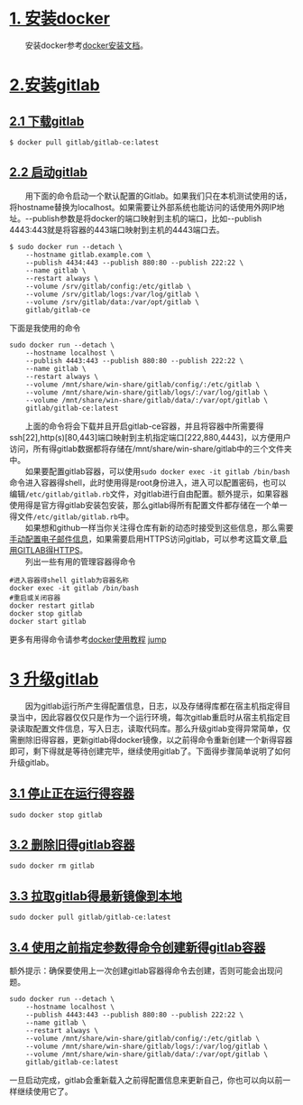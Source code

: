 # [1. 安装docker ](#2) <span id="jump">
&emsp;&emsp;安装docker参考[docker安装文档](https://docs.docker.com/engine/installation/linux/docker-ce/ubuntu/)。
# [2.安装gitlab](#2)
## [2.1 下载gitlab](#2.1)
```
$ docker pull gitlab/gitlab-ce:latest
```
## [2.2 启动gitlab](#2.2)
&emsp;&emsp;用下面的命令启动一个默认配置的Gitlab。如果我们只在本机测试使用的话，将hostname替换为localhost。如果需要让外部系统也能访问的话使用外网IP地址。--publish参数是将docker的端口映射到主机的端口，比如--publish 4443:443就是将容器的443端口映射到主机的4443端口去。  
```
$ sudo docker run --detach \
    --hostname gitlab.example.com \
    --publish 4434:443 --publish 880:80 --publish 222:22 \
    --name gitlab \
    --restart always \
    --volume /srv/gitlab/config:/etc/gitlab \
    --volume /srv/gitlab/logs:/var/log/gitlab \
    --volume /srv/gitlab/data:/var/opt/gitlab \
    gitlab/gitlab-ce
```
下面是我使用的命令
```
sudo docker run --detach \
    --hostname localhost \
    --publish 4443:443 --publish 880:80 --publish 222:22 \
    --name gitlab \
    --restart always \
    --volume /mnt/share/win-share/gitlab/config/:/etc/gitlab \
    --volume /mnt/share/win-share/gitlab/logs/:/var/log/gitlab \
    --volume /mnt/share/win-share/gitlab/data/:/var/opt/gitlab \
    gitlab/gitlab-ce:latest
```
&emsp;&emsp;上面的命令将会下载并且开启gitlab-ce容器，并且将容器中所需要得ssh[22],http(s)[80,443]端口映射到主机指定端口[222,880,4443]，以方便用户访问，所有得gitlab数据都将存储在/mnt/share/win-share/gitlab中的三个文件夹中。  
&emsp;&emsp;如果要配置gitlab容器，可以使用```sudo docker exec -it gitlab /bin/bash```命令进入容器得shell，此时使用得是root身份进入，进入可以配置密码，也可以编辑```/etc/gitlab/gitlab.rb```文件，对gitlab进行自由配置。额外提示，如果容器使用得是官方得gitlab安装包安装，那么gitlab得所有配置文件都存储在一个单一得文件```/etc/gitlab/gitlab.rb```中。    
&emsp;&emsp;如果想和github一样当你关注得仓库有新的动态时接受到这些信息，那么需要[手动配置电子邮件信息](https://docs.gitlab.com/omnibus/settings/smtp.html)，如果需要启用HTTPS访问gitlab，可以参考这篇文章,[启用GITLAB得HTTPS](https://docs.gitlab.com/omnibus/settings/nginx.html#enable-https)。  
&emsp;&emsp;列出一些有用的管理容器得命令
```
#进入容器得shell gitlab为容器名称
docker exec -it gitlab /bin/bash
#重启或关闭容器
docker restart gitlab
docker stop gitlab
docker start gitlab
```  
更多有用得命令请参考[docker使用教程]()
[jump](#jump)

# [3 升级gitlab](#3)
&emsp;&emsp;因为gitlab运行所产生得配置信息，日志，以及存储得库都在宿主机指定得目录当中，因此容器仅仅只是作为一个运行环境，每次gitlab重启时从宿主机指定目录读取配置文件信息，写入日志，读取代码库。那么升级gitlab变得异常简单，仅需删除旧得容器，更新gitlab得docker镜像，以之前得命令重新创建一个新得容器即可，剩下得就是等待创建完毕，继续使用gitlab了。下面得步骤简单说明了如何升级gitlab。  
## [3.1 停止正在运行得容器 ](#3.1)
```
sudo docker stop gitlab
```
## [3.2 删除旧得gitlab容器](#3.2)
```
sudo docker rm gitlab
```
## [3.3 拉取gitlab得最新镜像到本地](#3.3)
```
sudo docker pull gitlab/gitlab-ce:latest
```
## [3.4 使用之前指定参数得命令创建新得gitlab容器](#3.4)
额外提示：确保要使用上一次创建gitlab容器得命令去创建，否则可能会出现问题。
```
sudo docker run --detach \
    --hostname localhost \
    --publish 4443:443 --publish 880:80 --publish 222:22 \
    --name gitlab \
    --restart always \
    --volume /mnt/share/win-share/gitlab/config/:/etc/gitlab \
    --volume /mnt/share/win-share/gitlab/logs/:/var/log/gitlab \
    --volume /mnt/share/win-share/gitlab/data/:/var/opt/gitlab \
    gitlab/gitlab-ce:latest
```
一旦启动完成，gitlab会重新载入之前得配置信息来更新自己，你也可以向以前一样继续使用它了。
